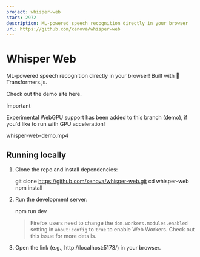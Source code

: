 ```yaml
---
project: whisper-web
stars: 2972
description: ML-powered speech recognition directly in your browser
url: https://github.com/xenova/whisper-web
---
```


Whisper Web
===========

ML-powered speech recognition directly in your browser! Built with 🤗 Transformers.js.

Check out the demo site here.

Important

Experimental WebGPU support has been added to this branch (demo), if you'd like to run with GPU acceleration!

whisper-web-demo.mp4

Running locally
---------------

1.  Clone the repo and install dependencies:
    
    git clone https://github.com/xenova/whisper-web.git
    cd whisper-web
    npm install
    
2.  Run the development server:
    
    npm run dev
    
    > Firefox users need to change the `dom.workers.modules.enabled` setting in `about:config` to `true` to enable Web Workers. Check out this issue for more details.
    
3.  Open the link (e.g., http://localhost:5173/) in your browser.
